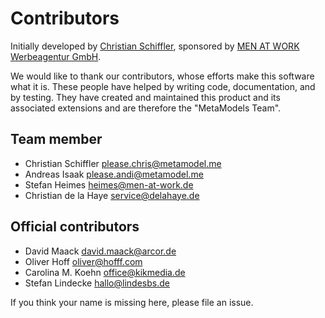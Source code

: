 Contributors
============

Initially developed by [Christian Schiffler](http://www.cyberspectrum.de/), sponsored by [MEN AT WORK Werbeagentur GmbH](http://www.men-at-work.de/).

We would like to thank our contributors, whose efforts make this software what it is. These people have helped by writing code, documentation, and by testing. They have created and maintained this product and its associated extensions and are therefore the "MetaModels Team".

Team member
-----------

* Christian Schiffler <please.chris@metamodel.me>
* Andreas Isaak <please.andi@metamodel.me>
* Stefan Heimes <heimes@men-at-work.de>
* Christian de la Haye <service@delahaye.de>


Official contributors
---------------------

* David Maack <david.maack@arcor.de>
* Oliver Hoff <oliver@hofff.com>
* Carolina M. Koehn <office@kikmedia.de>
* Stefan Lindecke <hallo@lindesbs.de>

If you think your name is missing here, please file an issue.